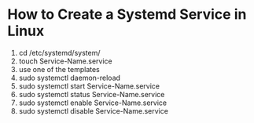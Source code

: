 # How to Create a Systemd Service in Linux

1. cd /etc/systemd/system/
2. touch Service-Name.service
3. use one of the templates
4. sudo systemctl daemon-reload
5. sudo systemctl start Service-Name.service
6. sudo systemctl status Service-Name.service
7. sudo systemctl enable Service-Name.service
8. sudo systemctl disable Service-Name.service
